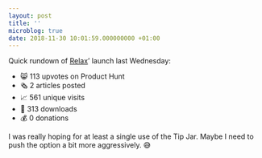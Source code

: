 ```yaml
---
layout: post
title: ''
microblog: true
date: 2018-11-30 10:01:59.000000000 +01:00
---
```

Quick rundown of [Relax](https://www.dangercove.com/relax)’ launch last Wednesday:

* 😸 113 upvotes on Product Hunt
* 🗞 2 articles posted
* 📈 561 unique visits
* 💾 313 downloads
* 💰 0 donations

I was really hoping for at least a single use of the Tip Jar. Maybe I need to push the option a bit more aggressively. 😅
